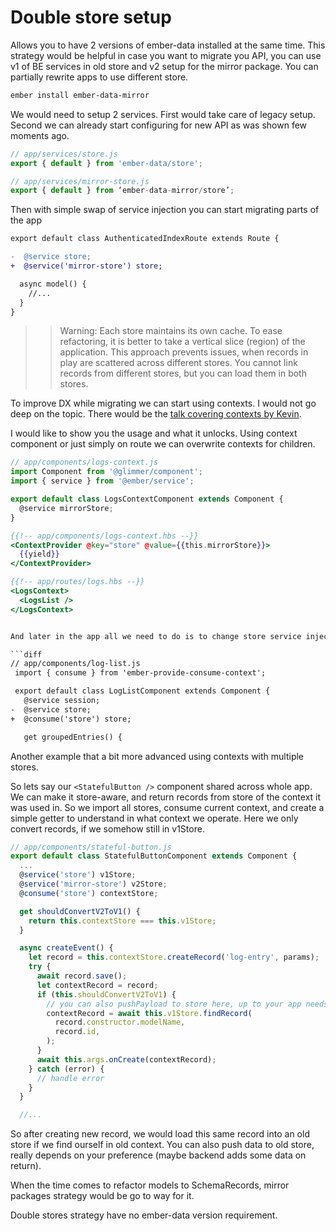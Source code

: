# Double store setup

Allows you to have 2 versions of ember-data installed at the same time. This strategy would be helpful in case you want to migrate you API, you can use v1 of BE services in old store and v2 setup for the mirror package. You can partially rewrite apps to use different store.

```sh
ember install ember-data-mirror
```

We would need to setup 2 services. First would take care of legacy setup. Second we can already start configuring for new API as was shown few moments ago.

```js
// app/services/store.js
export { default } from 'ember-data/store';
```

```js
// app/services/mirror-store.js
export { default } from ‘ember-data-mirror/store’;
```

Then with simple swap of service injection you can start migrating parts of the app

```diff
export default class AuthenticatedIndexRoute extends Route {

-  @service store;
+  @service('mirror-store') store;

  async model() {
    //...
  }
}
```

>> Warning:
>> Each store maintains its own cache. To ease refactoring, it is better to take a vertical slice (region) of the application. This approach prevents issues, when records in play are scattered across different stores. You cannot link records from different stores, but you can load them in both stores.

To improve DX while migrating we can start using contexts. I would not go deep on the topic. There would be the [talk covering contexts by Kevin](https://youtube.com/watch?v=ptCNK4ICxJ0).

I would like to show you the usage and what it unlocks. Using context component or just simply on route we can overwrite contexts for children.

```js
// app/components/logs-context.js
import Component from '@glimmer/component';
import { service } from '@ember/service';

export default class LogsContextComponent extends Component {
  @service mirrorStore;
}
```

```hbs
{{!-- app/components/logs-context.hbs --}}
<ContextProvider @key="store" @value={{this.mirrorStore}}>
  {{yield}}
</ContextProvider>
```

```hbs
{{!-- app/routes/logs.hbs --}}
<LogsContext>
  <LogsList />
</LogsContext>


And later in the app all we need to do is to change store service injection to be context consumption.

```diff
// app/components/log-list.js
 import { consume } from 'ember-provide-consume-context';

 export default class LogListComponent extends Component {
   @service session;
-  @service store;
+  @consume('store') store;

   get groupedEntries() {
```

Another example that a bit more advanced using contexts with multiple stores.

So lets say our `<StatefulButton />` component shared across whole app. We can make it store-aware, and return records from store of the context it was used in. So we import all stores, consume current context, and create a simple getter to understand in what context we operate. Here we only convert records, if we somehow still in v1Store.

```js
// app/components/stateful-button.js
export default class StatefulButtonComponent extends Component {
  ...
  @service('store') v1Store;
  @service('mirror-store') v2Store;
  @consume('store') contextStore;

  get shouldConvertV2ToV1() {
    return this.contextStore === this.v1Store;
  }

  async createEvent() {
    let record = this.contextStore.createRecord('log-entry', params);
    try {
      await record.save();
      let contextRecord = record;
      if (this.shouldConvertV2ToV1) {
        // you can also pushPayload to store here, up to your app needs
        contextRecord = await this.v1Store.findRecord(
          record.constructor.modelName,
          record.id,
        );
      }
      await this.args.onCreate(contextRecord);
    } catch (error) {
      // handle error
    }
  }

  //...
```

So after creating new record, we would load this same record into an old store if we find ourself in old context.  You can also push data to old store, really depends on your preference (maybe backend adds some data on return).

When the time comes to refactor models to SchemaRecords, mirror packages strategy would be go to way for it.

Double stores strategy have no ember-data version requirement.
